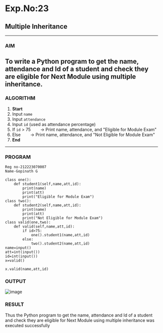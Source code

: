 # Exp.No:23  
## Multiple Inheritance

---

### AIM  
To write a Python program to get the name, attendance and Id of a student and check they are eligible for Next Module using multiple inheritance.
---

### ALGORITHM

1. **Start**
2. Input `name`
3. Input `attendance`
4. Input `id` (used as attendance percentage)
5. If `id` > 75
     → Print name, attendance, and "Eligible for Module Exam"
6. Else
     → Print name, attendance, and "Not Eligible for Module Exam"
7. **End**

---

### PROGRAM

```
Reg no-212223070007
Name-Gopinath G

class one():
    def student1(self,name,att,id):
        print(name)
        print(att)
        print("Eligible for Module Exam")
class two():
    def student2(self,name,att,id):
        print(name)
        print(att)
        print("Not Eligible for Module Exam")
class valid(one,two):
    def valid(self,name,att,id):
        if id>75:
            one().student1(name,att,id)
        else:
            two().student2(name,att,id)
name=input()
att=int(input())
id=int(input())
x=valid()

x.valid(name,att,id)
```

### OUTPUT
![image](https://github.com/user-attachments/assets/4a23fb76-9ab8-4eba-8f65-a5ecb3bf2771)


### RESULT
Thus the Python program to get the name, attendance and Id of a student and check they are eligible for Next Module using multiple inheritance was executed successfully




